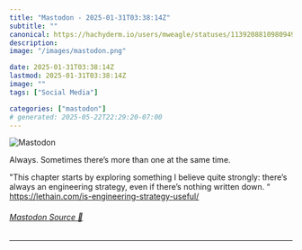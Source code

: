 ```yaml
---
title: "Mastodon - 2025-01-31T03:38:14Z"
subtitle: ""
canonical: https://hachyderm.io/users/mweagle/statuses/113920881098094923
description:
image: "/images/mastodon.png"

date: 2025-01-31T03:38:14Z
lastmod: 2025-01-31T03:38:14Z
image: ""
tags: ["Social Media"]

categories: ["mastodon"]
# generated: 2025-05-22T22:29:20-07:00
---
```

![Mastodon](/images/mastodon.png)

<p>Always. Sometimes there’s more than one at the same time.</p><p>&quot;This chapter starts by exploring something I believe quite strongly: there’s always an engineering strategy, even if there’s nothing written down. “<br /><a href="https://lethain.com/is-engineering-strategy-useful/" target="_blank" rel="nofollow noopener noreferrer" translate="no"><span class="invisible">https://</span><span class="ellipsis">lethain.com/is-engineering-str</span><span class="invisible">ategy-useful/</span></a></p>


###### [Mastodon Source 🐘](https://hachyderm.io/@mweagle/113920881098094923)

___

